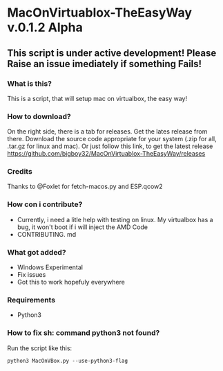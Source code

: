 # MacOnVirtuablox-TheEasyWay v.0.1.2 Alpha
## This script is under active development! Please Raise an issue imediately if something Fails!
### What is this?
This is a script, that will setup mac on virtualbox, the easy way!

### How to download?
On the right side, there is a tab for releases. Get the lates release from there. Download the source code appropriate for your system (.zip for all, .tar.gz for linux and mac).
Or just follow this link, to get the latest release https://github.com/bigboy32/MacOnVirtuablox-TheEasyWay/releases

### Credits
Thanks to @Foxlet for fetch-macos.py and ESP.qcow2

### How con i contribute?
* Currently, i need a litle help with testing on linux. My virtualbox has a bug, it won't boot if i will inject the AMD Code
* CONTRIBUTING. md

### What got added?
* Windows Experimental
* Fix issues
* Got this to work hopefuly everywhere

### Requirements
* Python3

### How to fix sh: command python3 not found?
Run the script like this:
```
python3 MacOnVBox.py --use-python3-flag
```
